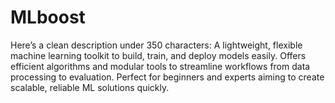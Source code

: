 # MLboost
Here’s a clean description under 350 characters:  A lightweight, flexible machine learning toolkit to build, train, and deploy models easily. Offers efficient algorithms and modular tools to streamline workflows from data processing to evaluation. Perfect for beginners and experts aiming to create scalable, reliable ML solutions quickly.
